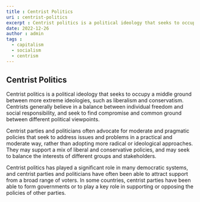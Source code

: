 ```yaml
---
title : Centrist Politics
uri : centrist-politics
excerpt : Centrist politics is a political ideology that seeks to occupy a middle ground between more extreme ideologies, such as liberalism and conservatism. Centrists generally believe in compromise and a balance between individual freedom and social responsibility.
date: 2022-12-26
author : admin
tags : 
  - capitalism
  - socialism
  - centrism
---
```



## Centrist Politics

Centrist politics is a political ideology that seeks to occupy a middle ground between more extreme ideologies, such as liberalism and conservatism. Centrists generally believe in a balance between individual freedom and social responsibility, and seek to find compromise and common ground between different political viewpoints.

Centrist parties and politicians often advocate for moderate and pragmatic policies that seek to address issues and problems in a practical and moderate way, rather than adopting more radical or ideological approaches. They may support a mix of liberal and conservative policies, and may seek to balance the interests of different groups and stakeholders.

Centrist politics has played a significant role in many democratic systems, and centrist parties and politicians have often been able to attract support from a broad range of voters. In some countries, centrist parties have been able to form governments or to play a key role in supporting or opposing the policies of other parties.
